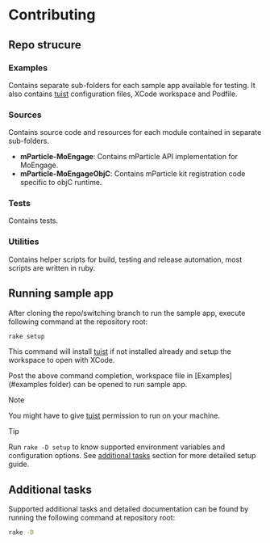 # Contributing

## Repo strucure

### Examples

Contains separate sub-folders for each sample app available for testing. It also contains [tuist](https://github.com/tuist/tuist) configuration files, XCode workspace and Podfile.

### Sources

Contains source code and resources for each module contained in separate sub-folders.

- **mParticle-MoEngage**: Contains mParticle API implementation for MoEngage.
- **mParticle-MoEngageObjC**: Contains mParticle kit registration code specific to objC runtime.

### Tests

Contains tests.

### Utilities

Contains helper scripts for build, testing and release automation, most scripts are written in ruby.

## Running sample app

After cloning the repo/switching branch to run the sample app, execute following command at the repository root:

```sh
rake setup
```

This command will install [tuist](https://github.com/tuist/tuist) if not installed already and setup the workspace to open with XCode.

Post the above command completion, workspace file in [Examples](#examples folder) can be opened to run sample app.

> [!NOTE]
> You might have to give [tuist](https://github.com/tuist/tuist) permission to run on your machine.

> [!TIP]
> Run `rake -D setup` to know supported environment variables and configuration options. See [additional tasks](#additional-tasks) section for more detailed setup guide.

## Additional tasks

Supported additional tasks and detailed documentation can be found by running the following command at repository root:

```sh
rake -D
```

